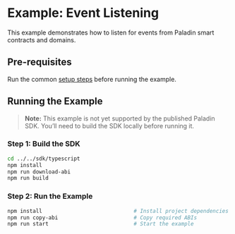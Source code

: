 # Example: Event Listening

This example demonstrates how to listen for events from Paladin smart contracts and domains.

## Pre-requisites

Run the common [setup steps](../README.md) before running the example.

## Running the Example

> **Note:** This example is not yet supported by the published Paladin SDK. You’ll need to build the SDK locally before running it.

### Step 1: Build the SDK

```bash
cd ../../sdk/typescript
npm install
npm run download-abi
npm run build
```

### Step 2: Run the Example

```bash
npm install                             # Install project dependencies
npm run copy-abi                        # Copy required ABIs
npm run start                           # Start the example
```
